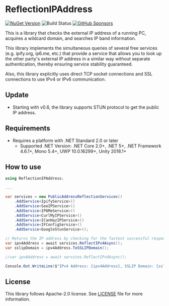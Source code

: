 # ReflectionIPAddress

[![NuGet Version](https://img.shields.io/nuget/v/ReflectionIPAddress)](https://www.nuget.org/packages/ReflectionIPAddress/) ![Build Status](https://github.com/rkttu/ReflectionIPAddress/actions/workflows/dotnet.yml/badge.svg) [![GitHub Sponsors](https://img.shields.io/github/sponsors/rkttu)](https://github.com/sponsors/rkttu/)

This is a library that checks the external IP address of a running PC, acquires a wildcard domain, and searches IP band information.

This library implements the simultaneous queries of several free services (e.g. ipify.org, ip6.me, etc.) that provide a service that allows you to look up the other party's external IP address in a similar way without separate authentication, thereby ensuring service stability guaranteed.

Also, this library explicitly uses direct TCP socket connections and SSL connections to use IPv4 or IPv6 communication.

## Update

- Starting with v0.6, the library supports STUN protocol to get the public IP address.

## Requirements

- Requires a platform with .NET Standard 2.0 or later
  - Supported .NET Version: .NET Core 2.0+, .NET 5+, .NET Framework 4.6.1+, Mono 5.4+, UWP 10.0.16299+, Unity 2018.1+

## How to use

```csharp
using ReflectionIPAddress;

...

var services = new PublicAddressReflectionServices()
	.AddService<IpifyService>()
	.AddService<SeeIPService>()
	.AddService<IP6MeService>()
	.AddService<CurlMyIPService>()
	.AddService<ICanHazIPService>()
	.AddService<IFConfigService>()
	.AddService<GoogleStunService>();

// Returns the IP address by checking for the fastest successful response among the specified services.
var ipv4Address = await services.ReflectIPv4Async();
var sslipDomain = ipv4Address.ToSSLIPDomain();

//var ipv6Address = await services.ReflectIPv6Async();

Console.Out.WriteLine($"IPv4 Address: {ipv4Address}, SSLIP Domain: {sslipDomain}");")
```

## License

This library follows Apache-2.0 license. See [LICENSE](./LICENSE) file for more information.
